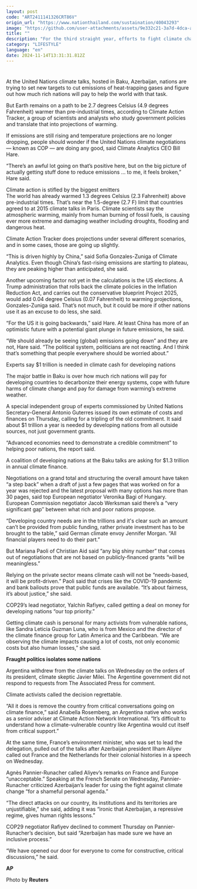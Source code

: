 ```yaml
---
layout: post
code: "ART2411141326CRT86V"
origin_url: "https://www.nationthailand.com/sustaination/40043293"
image: "https://github.com/user-attachments/assets/9e332c21-3a7d-4dca-a955-06151b324810"
title: ""
description: "For the third straight year, efforts to fight climate change haven’t lowered projections for how hot the world is likely to get — even as countries gather for another round of talks to curb warming, according to an analysis Thursday."
category: "LIFESTYLE"
language: "en"
date: 2024-11-14T13:31:31.812Z
---
```


# 









At the United Nations climate talks, hosted in Baku, Azerbaijan, nations are trying to set new targets to cut emissions of heat-trapping gases and figure out how much rich nations will pay to help the world with that task.

But Earth remains on a path to be 2.7 degrees Celsius (4.9 degrees Fahrenheit) warmer than pre-industrial times, according to Climate Action Tracker, a group of scientists and analysts who study government policies and translate that into projections of warming.

If emissions are still rising and temperature projections are no longer dropping, people should wonder if the United Nations climate negotiations — known as COP — are doing any good, said Climate Analytics CEO Bill Hare.

“There’s an awful lot going on that’s positive here, but on the big picture of actually getting stuff done to reduce emissions ... to me, it feels broken,” Hare said.

Climate action is stifled by the biggest emitters  
The world has already warmed 1.3 degrees Celsius (2.3 Fahrenheit) above pre-industrial times. That’s near the 1.5-degree (2.7 F) limit that countries agreed to at 2015 climate talks in Paris. Climate scientists say the atmospheric warming, mainly from human burning of fossil fuels, is causing ever more extreme and damaging weather including droughts, flooding and dangerous heat.

Climate Action Tracker does projections under several different scenarios, and in some cases, those are going up slightly.

“This is driven highly by China,” said Sofia Gonzales-Zuniga of Climate Analytics. Even though China’s fast-rising emissions are starting to plateau, they are peaking higher than anticipated, she said.

Another upcoming factor not yet in the calculations is the US elections. A Trump administration that rolls back the climate policies in the Inflation Reduction Act, and carries out the conservative blueprint Project 2025, would add 0.04 degree Celsius (0.07 Fahrenheit) to warming projections, Gonzales-Zuniga said. That’s not much, but it could be more if other nations use it as an excuse to do less, she said.

“For the US it is going backwards,” said Hare. At least China has more of an optimistic future with a potential giant plunge in future emissions, he said.

“We should already be seeing (global) emissions going down” and they are not, Hare said. “The political system, politicians are not reacting. And I think that’s something that people everywhere should be worried about.”

Experts say $1 trillion is needed in climate cash for developing nations

The major battle in Baku is over how much rich nations will pay for developing countries to decarbonize their energy systems, cope with future harms of climate change and pay for damage from warming’s extreme weather.

A special independent group of experts commissioned by United Nations Secretary-General Antonio Guterres issued its own estimate of costs and finances on Thursday, calling for a tripling of the old commitment. It said about $1 trillion a year is needed by developing nations from all outside sources, not just government grants.

“Advanced economies need to demonstrate a credible commitment” to helping poor nations, the report said.

A coalition of developing nations at the Baku talks are asking for $1.3 trillion in annual climate finance.

Negotiations on a grand total and structuring the overall amount have taken “a step back” when a draft of just a few pages that was worked on for a year was rejected and the latest proposal with many options has more than 30 pages, said top European negotiator Veronika Bagi of Hungary. European Commission negotiator Jacob Werksman said there’s a “very significant gap″ between what rich and poor nations propose.

“Developing country needs are in the trillions and it's clear such an amount can’t be provided from public funding, rather private investment has to be brought to the table,” said German climate envoy Jennifer Morgan. “All financial players need to do their part.”

But Mariana Paoli of Christian Aid said “any big shiny number” that comes out of negotiations that are not based on publicly-financed grants “will be meaningless.”

Relying on the private sector means climate cash will not be “needs-based, it will be profit-driven.” Paoli said that crises like the COVID-19 pandemic and bank bailouts prove that public funds are available. “It’s about fairness, it’s about justice,” she said.

COP29’s lead negotiator, Yalchin Rafiyev, called getting a deal on money for developing nations “our top priority.”

Getting climate cash is personal for many activists from vulnerable nations, like Sandra Leticia Guzman Luna, who is from Mexico and the director of the climate finance group for Latin America and the Caribbean. “We are observing the climate impacts causing a lot of costs, not only economic costs but also human losses,” she said.

**Fraught politics isolates some nations**

Argentina withdrew from the climate talks on Wednesday on the orders of its president, climate skeptic Javier Milei. The Argentine government did not respond to requests from The Associated Press for comment.

Climate activists called the decision regrettable.

“All it does is remove the country from critical conversations going on climate finance,” said Anabella Rosemberg, an Argentina native who works as a senior adviser at Climate Action Network International. “It’s difficult to understand how a climate-vulnerable country like Argentina would cut itself from critical support.”

At the same time, France’s environment minister, who was set to lead the delegation, pulled out of the talks after Azerbaijan president Ilham Aliyev called out France and the Netherlands for their colonial histories in a speech on Wednesday.

Agnès Pannier-Runacher called Aliyev’s remarks on France and Europe “unacceptable.” Speaking at the French Senate on Wednesday, Pannier-Runacher criticized Azerbaijan’s leader for using the fight against climate change “for a shameful personal agenda.”

“The direct attacks on our country, its institutions and its territories are unjustifiable,” she said, adding it was “ironic that Azerbaijan, a repressive regime, gives human rights lessons.”

COP29 negotiator Rafiyev declined to comment Thursday on Pannier-Runacher’s decision, but said “Azerbaijan has made sure we have an inclusive process.”

“We have opened our door for everyone to come for constructive, critical discussions,” he said.

**AP**

Photo by **Reuters**